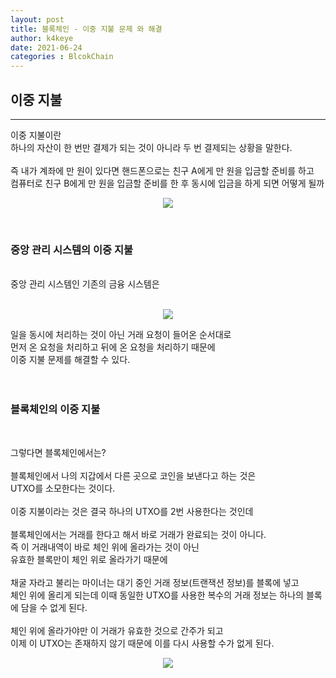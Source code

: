 ```yaml
---
layout: post
title: 블록체인 - 이중 지불 문제 와 해결
author: k4keye
date: 2021-06-24
categories : BlcokChain
---
```

## 이중 지불
___

이중 지불이란<br/>
하나의 자산이 한 번만 결제가 되는 것이 아니라 두 번 결제되는 상황을 말한다.<br/>
<br/>
즉 내가 계좌에 만 원이 있다면 핸드폰으로는 친구 A에게 만 원을 입금할 준비를 하고<br/>
컴퓨터로 친구 B에게 만 원을 입금할 준비를 한 후 동시에 입금을 하게 되면 어떻게 될까<br/>

<p align="center">
    <img src="https://github.com/k4keye/k4keye.github.io/blob/master/images/BlockChain/DoublePayment/1.png?raw=true"/>
</p>

<br/>

### **중앙 관리 시스템의 이중 지불**
<br/>
중앙 관리 시스템인 기존의 금융 시스템은 <br/><br/>

<p align="center">
    <img src="https://github.com/k4keye/k4keye.github.io/blob/master/images/BlockChain/DoublePayment/2.png?raw=true"/>
</p>

일을 동시에 처리하는 것이 아닌 거래 요청이 들어온 순서대로  <br/>
먼저 온 요청을 처리하고 뒤에 온 요청을 처리하기 때문에<br/>
이중 지불 문제를 해결할 수 있다.<br/>
<br/>
<br/>

### **블록체인의 이중 지불**
<br/>

그렇다면 블록체인에서는?<br/>
<br/>
블록체인에서 나의 지갑에서 다른 곳으로 코인을 보낸다고 하는 것은<br/>
UTXO를 소모한다는 것이다.<br/>
<br/>
이중 지불이라는 것은 결국 하나의 UTXO를 2번 사용한다는 것인데<br/>
<br/>
블록체인에서는 거래를 한다고 해서 바로 거래가 완료되는 것이 아니다.<br/>
즉 이 거래내역이 바로 체인 위에 올라가는 것이 아닌<br/>
유효한 블록만이 체인 위로 올라가기 때문에<br/>
<br/>
채굴 자라고 불리는 마이너는 대기 중인 거래 정보(트랜잭션 정보)를 블록에 넣고<br/>
체인 위에 올리게 되는데 이때 동일한 UTXO를 사용한 복수의 거래 정보는 하나의 블록에 담을 수 없게 된다.<br/>
<br/>
체인 위에 올라가야만 이 거래가 유효한 것으로 간주가 되고<br/>
이제 이 UTXO는 존재하지 않기 때문에 이를 다시 사용할 수가 없게 된다.<br/>

<p align="center">
    <img src="https://github.com/k4keye/k4keye.github.io/blob/master/images/BlockChain/DoublePayment/3.png?raw=true"/>
</p>

<br/>
<br/>